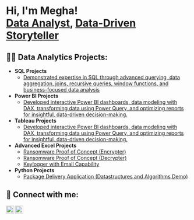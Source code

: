 <h1>Hi, I'm Megha! <br/><a href="https://https://github.com/meghamitra08">Data Analyst</a>, <a href="https://www.linkedin.com/in/megha-m-957b64230/">Data-Driven Storyteller </a>

<h2>👨‍💻 Data Analytics Projects:</h2>

- <b>SQL Projects</b>
  - [Demonstrated expertise in SQL through advanced querying, data aggregation, joins, recursive queries, window functions, and business-focused data analysis](https://github.com/meghamitra08/SQL-Projects)
- <b>Power BI Projects</b>
  - [Developed interactive Power BI dashboards, data modeling with DAX, transforming data using Power Query, and optimizing reports for insightful, data-driven decision-making.](https://github.com/meghamitra08/Power-BI-projects)
- <b>Tableau Projects</b>
  - [Developed interactive Power BI dashboards, data modeling with DAX, transforming data using Power Query, and optimizing reports for insightful, data-driven decision-making.](https://github.com/meghamitra08/Tableau-Projects)
- <b>Advanced Excel Projects</b>
  - [Ransomware Proof of Concept (Encrypter)](https://github.com/joshmadakor1/EncrypterPOC)
  - [Ransomware Proof of Concept (Decrypter)](https://github.com/joshmadakor1/DecrypterPOC)
  - [Keylogger with Email Capability](https://github.com/joshmadakor1/Key-Logger-With-Email)
- <b>Python Projects</b>
  - [Package Delivery Application (Datastructures and Algorithms Demo)](https://github.com/joshmadakor1/Package-Delivery-Pathfinding-Algorithm)


<h2> 🤳 Connect with me:</h2>

[<img align="left" alt="megha-m-957b64230 | LinkedIn" width="22px" src="https://cdn.jsdelivr.net/npm/simple-icons@v3/icons/linkedin.svg" />][linkedin]
[<img align="left" alt="megha_mitra84 | Instagram" width="22px" src="https://cdn.jsdelivr.net/npm/simple-icons@v3/icons/instagram.svg" />][instagram]


[instagram]: https://www.instagram.com/megha_mitra84/
[linkedin]: https://www.linkedin.com/in/megha-m-957b64230/
<!--
**meghamitra08/meghamitra08** is a ✨ _special_ ✨ repository because its `README.md` (this file) appears on your GitHub profile.

Here are some ideas to get you started:

- 🔭 I’m currently working on ...
- 🌱 I’m currently learning ...
- 👯 I’m looking to collaborate on ...
- 🤔 I’m looking for help with ...
- 💬 Ask me about ...
- 📫 How to reach me: ...
- 😄 Pronouns: ...
- ⚡ Fun fact: ...
-->
